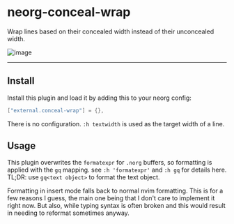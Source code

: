 # neorg-conceal-wrap

Wrap lines based on their concealed width instead of their unconcealed width.

![image](https://github.com/benlubas/neorg-conceal-wrap/assets/56943754/97dffe9b-305f-4fdc-bff5-f9b59d519ede)

---

## Install

Install this plugin and load it by adding this to your neorg config:

```lua
["external.conceal-wrap"] = {},
```

There is no configuration. `:h textwidth` is used as the target width of a line.

## Usage

This plugin overwrites the `formatexpr` for `.norg` buffers, so formatting is applied with the `gq`
mapping. see `:h 'formatexpr'` and `:h gq` for details here. TL;DR: use `gq<text object>` to format
the text object.

Formatting in insert mode falls back to normal nvim formatting. This is for a few reasons I guess,
the main one being that I don't care to implement it right now. But also, while typing syntax is
often broken and this would result in needing to reformat sometimes anyway.
